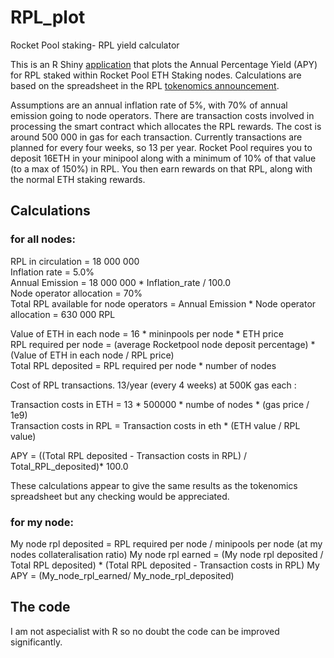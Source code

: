 # RPL_plot
Rocket Pool staking- RPL yield calculator

This is an R Shiny [application](https://tommw.shinyapps.io/RPL_apy/) that plots the Annual Percentage Yield (APY) for RPL staked within Rocket Pool ETH Staking nodes. Calculations are based on the spreadsheet in the RPL [tokenomics announcement](https://medium.com/rocket-pool/rocket-pool-staking-protocol-part-3-3029afb57d4c). 

Assumptions are an annual inflation rate of 5%, with 70% of annual emission going to node operators. There are transaction costs involved
in processing the smart contract which allocates the RPL rewards. The cost is around 500 000 in gas for each transaction. Currently transactions 
are planned for every four weeks, so 13 per year. Rocket Pool requires you to deposit 16ETH in your minipool along with a minimum 
of 10% of that value (to a max of 150%)  in RPL.  You then earn rewards on that RPL, along with the normal ETH staking rewards.               
                
## Calculations



### for all nodes:

RPL in circulation = 18 000 000  
Inflation rate = 5.0%    
Annual Emission = 18 000 000 * Inflation_rate / 100.0  
Node operator allocation = 70%             
Total RPL available for node operators = Annual Emission * Node operator allocation = 630 000 RPL 

Value of ETH  in each node = 16 * mininpools per node * ETH price  
RPL required per node =  (average Rocketpool node deposit percentage) * (Value of ETH  in each node  / RPL price)  
Total RPL deposited = RPL required per node * number of nodes  
  
Cost of RPL transactions.  13/year (every 4 weeks) at 500K gas each :  

Transaction costs in ETH = 13 * 500000 * numbe of nodes * (gas price / 1e9)   
Transaction costs in RPL =  Transaction costs in eth * (ETH value / RPL value)  


 APY = ((Total RPL deposited - Transaction costs in RPL) / Total_RPL_deposited)* 100.0  
 
 These calculations appear to give the same results as the tokenomics spreadsheet but any checking would be appreciated.
  
### for my node:

My node rpl deposited = RPL required per node / minipools per node      (at my nodes collateralisation ratio)
My node rpl earned =  (My node rpl deposited / Total RPL deposited) * (Total RPL deposited - Transaction costs in RPL)
My APY = (My_node_rpl_earned/ My_node_rpl_deposited)



## The code

I am not aspecialist with R so no doubt the code can be improved significantly.  
